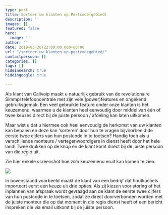 ```yaml
---
type: post
title: Sorteer uw klanten op Postcode(gebied)
description: ''
images: []
featured: false
hero:
  image: ''
author: ''
date: 2019-05-26T22:00:00.000+00:00
url: "/sorteer-uw-klanten-op-postcodegebied/"
contactpersoon: []
categories: []
tags: []
hideinsearch: true
hideingoogle: true

---
```

Als klant van Callvoip maakt u natuurlijk gebruik van de revolutionaire Simmpl telefooncentrale met zijn vele (power)features en ongekend gebruiksgemak. Een veel gebruikte feature onder onze klanten is het keuzemenu, waarmee u de klanten heel eenvoudig door middel van één of twee keuzes direct bij de juiste persoon / afdeling kan laten uitkomen.<!--more-->

Maar wist u dat u hiermee ook heel eenvoudig de herkomst van uw klanten kan bepalen en deze kan ‘sorteren’ door hun te vragen bijvoorbeeld de eerste twee cijfers van hun postcode in te toetsen? Handig toch als u verschillende monteurs / vertegenwoordigers in dienst heeft door het hele land! Twee drukken op de knop en de klant komt direct bij de juiste persoon van die regio uit.

Zie hier enkele screenshot hoe zo’n keuzemenu eruit kan komen te zien:

![](https://www.callvoiptelefonie.nl/wp-content/uploads/2019/05/VB-postcode-mailing-1024x341.png)

In bovenstaand voorbeeld maakt de klant van een bedrijf dat houtkachels importeert eerst een keuze uit drie opties. Als zij kiezen voor storing of het inplannen van afspraak wordt gevraagd aan de klant de eerste twee cijfers van hun postcode in te toetsen, zodat ze direct doorverbonden worden met de juiste monteur die op dat moment in die regio dienst heeft of een bericht inspreken die via email uitkomt bij de juiste persoon.